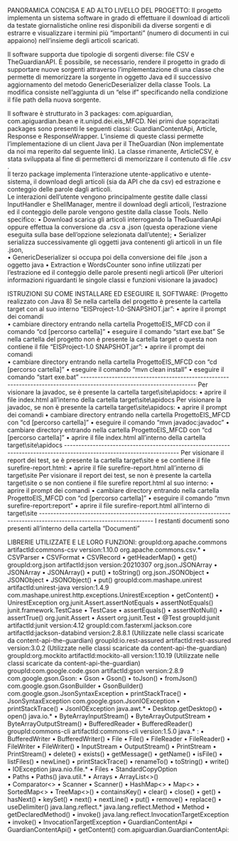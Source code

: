 PANORAMICA CONCISA E AD ALTO LIVELLO DEL PROGETTO: 
Il progetto implementa un sistema software in grado di effettuare il download di articoli da testate 
giornalistiche online resi disponibili da diverse sorgenti e di estrarre e visualizzare i termini più “importanti” 
(numero di documenti in cui appaiono) nell’insieme degli articoli scaricati. 

Il software supporta due tipologie di sorgenti diverse: file CSV e TheGuardianAPI. È possibile, se necessario, 
rendere il progetto in grado di supportare nuove sorgenti attraverso l’implementazione di una classe che 
permette di memorizzare la sorgente in oggetto Java ed il successivo aggiornamento del metodo 
GenericDeserializer della classe Tools. La modifica consiste nell’aggiunta di un “else if” specificando nella 
condizione il file path della nuova sorgente.  

Il software è strutturato in 3 packages: com.apiguardian, com.apiguardian.bean e it.unipd.dei.eis_MFCD. 
Nei primi due sopracitati packages sono presenti le seguenti classi: GuardianContentApi, Article, Response 
e ResponseWrapper. L’insieme di queste classi permette l’implementazione di un client Java per il 
TheGuardian (Non implementate da noi ma reperito dal seguente link). La classe rimanente, ArticleCSV, è 
stata sviluppata al fine di permetterci di memorizzare il contenuto di file .csv .  
Il terzo package implementa l’interazione utente-applicativo e utente-sistema, il download degli articoli (sia 
da API che da csv) ed estrazione e conteggio delle parole dagli articoli.  
Le interazioni dell’utente vengono principalmente gestite dalle classi InputHandler e ShellManager, mentre 
il download degli articoli, l’estrazione ed il conteggio delle parole vengono gestite dalla classe Tools. Nello 
specifico: 
• Download scarica gli articoli interrogando la TheGuardianApi oppure effettua la conversione da .csv 
a .json (questa operazione viene eseguita sulla base dell’opzione selezionata dall’utente); 
• Serializer serializza successivamente gli oggetti java contenenti gli articoli in un file .json,  
• GenericDeserializer si occupa poi della conversione dei file .json a oggetto java 
• Extraction e WordsCounter sono infine utilizzati per l’estrazione ed il conteggio delle parole 
presenti negli articoli 
(Per ulteriori informazioni riguardanti le singole classi e funzioni visionare la javadoc) 


ISTRUZIONI SU COME INSTALLARE ED ESEGUIRE IL SOFTWARE: 
(Progetto realizzato con Java 8) 
Se nella cartella del progetto è presente la cartella target con al suo interno “EISProject-1.0-SNAPSHOT.jar”: 
• aprire il prompt dei comandi  
• cambiare directory entrando nella cartella ProgettoEIS_MFCD con il comando “cd  [percorso 
cartella]” 
• eseguire il comando “start exe.bat” 
Se nella cartella del progetto non è presente la cartella target o questa non contiene il file “EISProject-1.0
SNAPSHOT.jar”: 
• aprire il prompt dei comandi  
• cambiare directory entrando nella cartella ProgettoEIS_MFCD con “cd  [percorso cartella]” 
• eseguire il comando “mvn clean install” 
• eseguire il comando “start exe.bat” ---------------------------------------------------------------------------------------------------------------------- 
Per visionare la javadoc, se è presente la cartella target\site\apidocs: 
• aprire il file index.html all’interno della cartella target\site\apidocs 
Per visionare la javadoc, se non è presente la cartella target\site\apidocs: 
• aprire il prompt dei comandi 
• cambiare directory entrando nella cartella ProgettoEIS_MFCD con “cd  [percorso cartella]” 
• eseguire il comando “mvn javadoc:javadoc” 
• cambiare directory entrando nella cartella ProgettoEIS_MFCD con “cd  [percorso cartella]” 
• aprire il file index.html all’interno della cartella target\site\apidocs ---------------------------------------------------------------------------------------------------------------------- 
Per visionare il report dei test, se è presente la cartella target\site e se contiene il file surefire-report.html: 
• aprire il file surefire-report.html all’interno di target\site 
Per visionare il report dei test, se non è presente la cartella target\site o se non contiene il file surefire
report.html al suo interno: 
• aprire il prompt dei comandi 
• cambiare directory entrando nella cartella ProgettoEIS_MFCD con “cd  [percorso cartella]” 
• eseguire il comando “mvn surefire-report:report” 
• aprire il file surefire-report.html all’interno di target\site ---------------------------------------------------------------------------------------------------------------------- 
I restanti documenti sono presenti all’interno della cartella “Documenti” 


LIBRERIE UTILIZZATE E LE LORO FUNZIONI: 
groupId:org.apache.commons 
artifactId:commons-csv 
version:1.10.0 
org.apache.commons.csv.* 
• CSVParser 
• CSVFormat 
• CSVRecord 
• getHeaderMap() 
• get() 
groupId:org.json 
artifactId:json 
version:20210307 
org.json.JSONArray 
• JSONArray 
• JSONArray() 
• put() 
• toString() 
org.json.JSONObject 
• JSONObject 
• JSONObject() 
• put() 
groupId:com.mashape.unirest 
artifactId:unirest-java 
version:1.4.9 
com.mashape.unirest.http.exceptions.UnirestException 
• getContent() 
• UnirestException 
org.junit.Assert.assertNotEquals 
• assertNotEquals() 
junit.framework.TestCase 
• TestCase 
• assertEquals() 
• assertNotNull() 
• assertTrue() 
org.junit.Assert 
• Assert 
org.junit.Test 
• @Test 
groupId:junit 
artifactId:junit 
version:4.12 
groupId:com.fasterxml.jackson.core 
artifactId:jackson-databind 
version:2.8.8.1 
(Utilizzate nelle classi scaricate da content-api-the-guardian) 
groupId:io.rest-assured 
artifactId:rest-assured 
version:3.0.2 
(Utilizzate nelle classi scaricate da content-api-the-guardian) 
groupId:org.mockito 
artifactId:mockito-all 
version:1.10.19 
(Utilizzate nelle classi scaricate da content-api-the-guardian) 
groupId:com.google.code.gson 
artifactId:gson 
version:2.8.9 
com.google.gson.Gson: 
• Gson 
• Gson() 
• toJson() 
• fromJson() 
com.google.gson.GsonBuilder 
• GsonBuilder() 
com.google.gson.JsonSyntaxException 
• printStackTrace() 
• JsonSyntaxException 
com.google.gson.JsonIOException 
• printStackTrace() 
• JsonIOException 
java.awt.* 
• Desktop.getDesktop() 
• open() 
java.io.* 
• ByteArrayInputStream() 
• ByteArrayOutputStream 
• ByteArrayOutputStream() 
• BufferedReader 
• BufferedReader() 
groupId:commons-cli 
artifactId:commons-cli 
version:1.5.0 
java.* : 
• BufferedWriter 
• BufferedWriter() 
• File 
• File() 
• FileReader 
• FileReader() 
• FileWriter 
• FileWriter() 
• InputStream 
• OutputStream() 
• PrintStream 
• PrintStream() 
• delete() 
• exists() 
• getMessage() 
• getName() 
• isFile() 
• listFiles() 
• newLine() 
• printStackTrace() 
• renameTo() 
• toString() 
• write() 
• IOException 
java.nio.file.* 
• Files 
• StandardCopyOption  
• Paths 
• Paths() 
java.util.* 
• Arrays 
• ArrayList<>()  
• Comparator<> 
• Scanner 
• Scanner() 
• HashMap<> 
• Map<> 
• SortedMap<> 
• TreeMap<>() 
• containsKey() 
• clear() 
• close() 
• get() 
• hasNext() 
• keySet() 
• next() 
• nextLine() 
• put() 
• remove() 
• replace() 
• useDelimiter() 
java.lang.reflect.* 
java.lang.reflect.Method 
• Method 
• getDeclaredMethod() 
• invoke() 
java.lang.reflect.InvocationTargetException 
• invoke() 
• InvocationTargetException 
• GuardianContentApi 
• GuardianContentApi() 
• getContent() 
com.apiguardian.GuardianContentApi:
